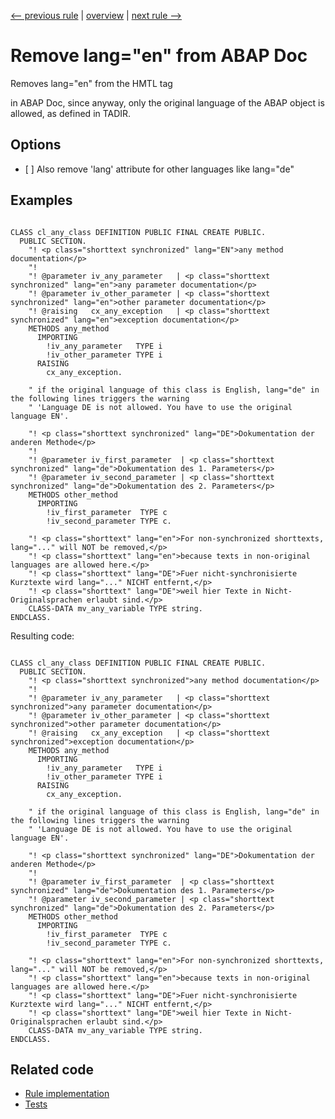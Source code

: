 [<-- previous rule](AbapDocParametersRule.md) | [overview](../rules.md) | [next rule -->](CommentTypeRule.md)

# Remove lang="en" from ABAP Doc

Removes lang="en" from the HMTL tag <p class="shorttext synchronized" lang="en"> in ABAP Doc, since anyway, only the original language of the ABAP object is allowed, as defined in TADIR.

## Options

* \[ \] Also remove 'lang' attribute for other languages like lang="de"

## Examples


```ABAP

CLASS cl_any_class DEFINITION PUBLIC FINAL CREATE PUBLIC.
  PUBLIC SECTION.
    "! <p class="shorttext synchronized" lang="EN">any method documentation</p>
    "!
    "! @parameter iv_any_parameter   | <p class="shorttext synchronized" lang="en">any parameter documentation</p>
    "! @parameter iv_other_parameter | <p class="shorttext synchronized" lang="en">other parameter documentation</p>
    "! @raising   cx_any_exception   | <p class="shorttext synchronized" lang="en">exception documentation</p>
    METHODS any_method
      IMPORTING
        !iv_any_parameter   TYPE i
        !iv_other_parameter TYPE i
      RAISING
        cx_any_exception.

    " if the original language of this class is English, lang="de" in the following lines triggers the warning
    " 'Language DE is not allowed. You have to use the original language EN'.

    "! <p class="shorttext synchronized" lang="DE">Dokumentation der anderen Methode</p>
    "!
    "! @parameter iv_first_parameter  | <p class="shorttext synchronized" lang="de">Dokumentation des 1. Parameters</p>
    "! @parameter iv_second_parameter | <p class="shorttext synchronized" lang="de">Dokumentation des 2. Parameters</p>
    METHODS other_method
      IMPORTING
        !iv_first_parameter  TYPE c
        !iv_second_parameter TYPE c.

    "! <p class="shorttext" lang="en">For non-synchronized shorttexts, lang="..." will NOT be removed,</p>
    "! <p class="shorttext" lang="en">because texts in non-original languages are allowed here.</p>
    "! <p class="shorttext" lang="DE">Fuer nicht-synchronisierte Kurztexte wird lang="..." NICHT entfernt,</p>
    "! <p class="shorttext" lang="DE">weil hier Texte in Nicht-Originalsprachen erlaubt sind.</p>
    CLASS-DATA mv_any_variable TYPE string.
ENDCLASS.
```

Resulting code:

```ABAP

CLASS cl_any_class DEFINITION PUBLIC FINAL CREATE PUBLIC.
  PUBLIC SECTION.
    "! <p class="shorttext synchronized">any method documentation</p>
    "!
    "! @parameter iv_any_parameter   | <p class="shorttext synchronized">any parameter documentation</p>
    "! @parameter iv_other_parameter | <p class="shorttext synchronized">other parameter documentation</p>
    "! @raising   cx_any_exception   | <p class="shorttext synchronized">exception documentation</p>
    METHODS any_method
      IMPORTING
        !iv_any_parameter   TYPE i
        !iv_other_parameter TYPE i
      RAISING
        cx_any_exception.

    " if the original language of this class is English, lang="de" in the following lines triggers the warning
    " 'Language DE is not allowed. You have to use the original language EN'.

    "! <p class="shorttext synchronized" lang="DE">Dokumentation der anderen Methode</p>
    "!
    "! @parameter iv_first_parameter  | <p class="shorttext synchronized" lang="de">Dokumentation des 1. Parameters</p>
    "! @parameter iv_second_parameter | <p class="shorttext synchronized" lang="de">Dokumentation des 2. Parameters</p>
    METHODS other_method
      IMPORTING
        !iv_first_parameter  TYPE c
        !iv_second_parameter TYPE c.

    "! <p class="shorttext" lang="en">For non-synchronized shorttexts, lang="..." will NOT be removed,</p>
    "! <p class="shorttext" lang="en">because texts in non-original languages are allowed here.</p>
    "! <p class="shorttext" lang="DE">Fuer nicht-synchronisierte Kurztexte wird lang="..." NICHT entfernt,</p>
    "! <p class="shorttext" lang="DE">weil hier Texte in Nicht-Originalsprachen erlaubt sind.</p>
    CLASS-DATA mv_any_variable TYPE string.
ENDCLASS.
```

## Related code

* [Rule implementation](../../com.sap.adt.abapcleaner/src/com/sap/adt/abapcleaner/rules/declarations/AbapDocLangRule.java)
* [Tests](../../test/com.sap.adt.abapcleaner.test/src/com/sap/adt/abapcleaner/rules/declarations/AbapDocLangTest.java)


